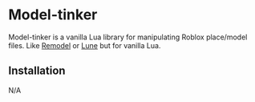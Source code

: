# Model-tinker

Model-tinker is a vanilla Lua library for manipulating Roblox place/model files.
Like [Remodel](https://github.com/rojo-rbx/remodel) or [Lune](https://github.com/lune-org/lune) but for vanilla Lua.

## Installation

N/A

